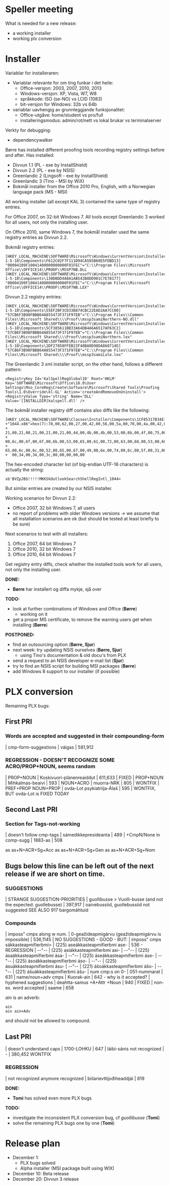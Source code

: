 # Speller meeting

What is needed for a new release:
* a working installer
* working plx conversion

# Installer

Variablar for installeraren:

* Variablar relevante for om ting funkar i det heile:
    - Office-versjon: 2003, 2007, 2010, 2013
    - Windows-versjon: XP, Vista, W7, W8
    - språkkode: ISO (se-NO) vs LCID (1083)
    - bit-versjon for Windows: 32b vs 64b
* variablar uavhengig av grunnleggjande funksjonalitet:
    - Office-utgåve: home/student vs pro/full
    - installeringsmodus: admin/rot/nett vs lokal brukar vs terminalserver

Verkty for debugging:
* dependencywalker

Børre has installed different proofing tools recording registry settings before and after. Has installed:

* Divvun 1.1 (PL - exe by InstallShield)
* Divvun 2.2 (PL - exe by NSIS)
* Greenlandic 2 (Lingsoft - exe by InstallShield)
* Greenlandic 3 (Tino - MSI by WiX)
* Bokmål installer from the Office 2010 Pro, English, with a Norwegian language pack (MS - MSI)

All working installer (all except KAL 3) contained the same type of registry entries.

For Office 2007, on 32-bit Windows 7. All tools except Greenlandic 3 worked for all users, not only the installing user.

On Office 2010, same Windows 7, the bokmål installer used the same registry entries as Divvun 2.2.

Bokmål registry entries:
```
[HKEY_LOCAL_MACHINE\SOFTWARE\Microsoft\Windows\CurrentVersion\Installer\UserData\S-1-5-18\Components\F612C02F7F111D94CA585B60E5FDBD13]
"00004109F10041400000000000F01FEC"="C:\\Program Files\\Microsoft Office\\OFFICE14\\PROOF\\MSSP7NB.DLL
[HKEY_LOCAL_MACHINE\SOFTWARE\Microsoft\Windows\CurrentVersion\Installer\UserData\S-1-5-18\Components\130DBDD4A0A1AB542B8DD901C7E78177]
"00004109F10041400000000000F01FEC"="C:\\Program Files\\Microsoft Office\\OFFICE14\\PROOF\\MSSP7NB.LEX"
```

Divvun 2.2 registry entries:
```
[HKEY_LOCAL_MACHINE\SOFTWARE\Microsoft\Windows\CurrentVersion\Installer\UserData\S-1-5-18\Components\55EF2BF3CD33B874CBC22EAD2AA7CC00]
"57CB6F3B98FBBB64A855473F371F97EB"="C:\\Program Files\\Common Files\\Microsoft Shared\\\\Proof\\mssp3samiNorthern-NO.dll"
[HKEY_LOCAL_MACHINE\SOFTWARE\Microsoft\Windows\CurrentVersion\Installer\UserData\S-1-5-18\Components\5CF385611BB33A64DB4A6A6517AF63C2]
"57CB6F3B98FBBB64A855473F371F97EB"="C:\\Program Files\\Common Files\\Microsoft Shared\\\\Proof\\mssp3samiNorthern.lex"
[HKEY_LOCAL_MACHINE\SOFTWARE\Microsoft\Windows\CurrentVersion\Installer\UserData\S-1-5-18\Components\2DF27058FFEB22F48BA0D98DA860714D]
"57CB6F3B98FBBB64A855473F371F97EB"="C:\\Program Files\\Common Files\\Microsoft Shared\\\\Proof\\mssp3samiLule.lex"
```

The Greenlandic 3 xml installer script, on the other hand, follows a different pattern:
```
<RegistryKey Id='KalSpellRegGlobal10' Root='HKLM'
Key='SOFTWARE\Microsoft\Office\10.0\User Settings\Mso_CoreReg\Create\Software\Microsoft\Shared Tools\Proofing Tools\1.0\Override\kl-GL' Action='createAndRemoveOnUninstall'>
<RegistryValue Type='string' Name='DLL' Value='[INSTALLDIR]kalspell.dll' />
```

The bokmål installer registry diff contains also diffs like the following:

```
[HKEY_LOCAL_MACHINE\SOFTWARE\Classes\Installer\Components\1CF85317B34E1D111AF7000A9CA05BF0]
+"1044.x86"=hex(7):78,00,62,00,27,00,42,00,56,00,5a,00,70,00,4a,00,42,00,24,00,\
+  21,00,21,00,21,00,21,00,21,00,4d,00,4b,00,4b,00,53,00,6b,00,4f,00,75,00,74,\
+  00,6c,00,6f,00,6f,00,6b,00,53,00,65,00,61,00,72,00,63,00,68,00,53,00,68,00,\
+  65,00,6c,00,6c,00,52,00,65,00,67,00,49,00,6e,00,74,00,6c,00,5f,00,31,00,30,\
+  00,34,00,34,00,3c,00,00,00,00,00
```

The hex-encoded character list (of big-endian UTF-16 characters) is actually the string:
```
xb'BVZpJB$!!!!!MKKSkOutlookSearchShellRegIntl_1044<
```

But similar entries are created by our NSIS installer.

Working scenarios for Divvun 2.2:
* Office 2007, 32 bit Windows 7, all users
* no report of problems with older Windows versions -> we assume that all installation scenarios are ok (but should be tested at least briefly to be sure)

Next scenarios to test with all installers:
1. Office 2007, 64 bit Windows 7
1. Office 2010, 32 bit Windows 7
1. Office 2010, 64 bit Windows 7

Get registry entry diffs, check whether the installed tools work for all users, not only the installing user.

**DONE:**
* **Børre** har installert og diffa mykje, sjå over

**TODO:**
* look at further combinations of Windows and Office (**Børre**)
    - working on it
* get a proper MS certificate, to remove the warning users get when installing (**Børre**)

**POSTPONED:**
* find an outsourcing option (**Børre, Sjur**)
* next week: try updating NSIS ourselves (**Børre, Sjur**)
    - using Tino's documentation & old docu's from PLX
* send a request to an NSIS developer e-mail list (**Sjur**)
* try to find an NSIS script for building MSI packages (**Børre**)
* add Windows 8 support to our installer (if possible)

# PLX conversion

Remaining PLX bugs:

## First PRI

### Words are accepted and suggested in their compounding-form
|  cmp-form-suggestions	  |	váigas                          | 581,912

### REGRESSION - DOESN'T RECOGNIZE SOME ACRO/PROP+NOUN, seems random
|  PROP+NOUN	          | Koskivuori-plánenreaiddut   | 611,633 | FIXED
|  PROP+NOUN	          | Mihkalmas-beaivi            | 593
|  NOUN+ACRO           | muorra-NRK                  | 805     | WONTFIX
|  PREF+PROP NOUN+PROP | ovda-Lot  psykiatriija-Álaš | 595     | WONTFIX, BUT ovda-Lot is FIXED TODAY

## Second Last PRI

### Section for Tags-not-working
|  doesn't follow cmp-tags | sámedikkepresideanta | 489
|  +CmpN/None in comp-sugg | 1883-as              | 508

as	as+N+ACR+Sg+Acc
as	as+N+ACR+Sg+Gen
as	as+N+ACR+Sg+Nom

Bugs below this line can be left out of the next release if we are short on time.
----

### SUGGESTIONS
|  STRANGE SUGGESTION-PRIORITIES | guollibusse > Vuolli-busse (and not the expected: guollebusse) | 397,917 | oaivebussiid, guollebussiid  not suggested   SEE ALSO 917  bargomáhtuid

### Compounds
|  imposs" cmps along w num.     | 0-geažideapmigárvu (geažideapmigárvu is impossible)            | 536,1145 |  NO SUGGESTIONS - GOOD - BUT:
|  imposs" cmps sákkasteapmifierbmi>	| (225) aseákkasteapmifierbmi		ase-						| 536 - REGRESSION
|  --"--                             | (225) asiákkasteapmifierbmi		asi-
|  --"--                             | (225) ásaákkasteapmifierbmi		ása-
|  --"--                             | (225) áseákkasteapmifierbmi		áse-
|  --"--                             | (225) ásoákkasteapmifierbmi		áso-
|  --"--                             | (225) ásuákkasteapmifierbmi		ásu-
|  --"--                             | (221) ášoákkasteapmifierbmi		ášo-
|  --"--                             | (221) ášuákkasteapmifierbmi		ášu-
|  num cmp:s on 0-               | 051-nummarat                                                   | 631
|  name/noun+adv cmps	        | Kuorak-ain                                                     | 642 - why is it accepted?
|  hyphened suggestions	        | deahtta-samus +A+Attr +Noun                                    | 940      | FIXED
|  non-ex. word accepted         | saame                                                          | 658

*ain* is an adverb:
```
ain
ain	ain+Adv
```

and should not be allowed to compound.

## Last PRI
|  doesn't understand caps   | 1700-LOHKU                    | 647
|  láibi-sánis not recognized | -                            | 380,452 WONTFIX

### REGRESSION
|  not recognized anymore recognized  | biilarievttijođiheaddjái | 819

**DONE:**
* **Tomi** has solved even more PLX bugs

**TODO:**
* investigate the inconsistent PLX conversion bug, cf *guollibusse* (**Tomi**)
* solve the remaining PLX bugs one by one (**Tomi**)

# Release plan

* December 1:
    - PLX bugs solved
    - Alpha installer (MSI package built using WIX)
* December 10: Beta release
* December 20: Divvun 3 release
